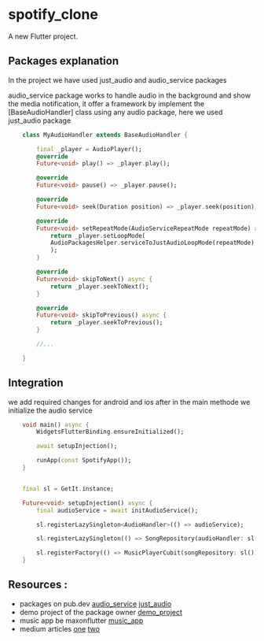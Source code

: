 # spotify_clone

A new Flutter project.

## Packages explanation

In the project we have used just_audio and audio_service packages

audio_service package works to handle audio in the background and show the media notification,
it offer a framework by implement the [BaseAudioHandler] class using any audio package, here we used just_audio package

```dart
    class MyAudioHandler extends BaseAudioHandler {

        final _player = AudioPlayer();
        @override
        Future<void> play() => _player.play();

        @override
        Future<void> pause() => _player.pause();

        @override
        Future<void> seek(Duration position) => _player.seek(position);

        @override
        Future<void> setRepeatMode(AudioServiceRepeatMode repeatMode) async {
            return _player.setLoopMode(
            AudioPackagesHelper.serviceToJustAudioLoopMode(repeatMode),
            );
        }

        @override
        Future<void> skipToNext() async {
            return _player.seekToNext();
        }

        @override
        Future<void> skipToPrevious() async {
            return _player.seekToPrevious();
        }

        //...

    }
```

## Integration

we add required changes for android and ios after
in the main methode we initialize the audio service

```dart
    void main() async {
        WidgetsFlutterBinding.ensureInitialized();

        await setupInjection();

        runApp(const SpotifyApp());
    }


    final sl = GetIt.instance;

    Future<void> setupInjection() async {
        final audioService = await initAudioService();

        sl.registerLazySingleton<AudioHandler>(() => audioService);

        sl.registerLazySingleton(() => SongRepository(audioHandler: sl()));

        sl.registerFactory(() => MusicPlayerCubit(songRepository: sl()));
    }


```

## Resources :

- packages on pub.dev [audio_service](https://pub.dev/packages/audio_service) [just_audio](https://pub.dev/packages/just_audio)
- demo project of the package owner [demo_project](https://github1s.com/suragch/flutter_audio_service_demo/blob/HEAD/final)
- music app be maxonflutter [music_app](https://github.com/maxonflutter/atomsbox_music_app_with_bloc/tree/10_bottom_nav_bar)
- medium articles [one](https://suragch.medium.com/background-audio-in-flutter-with-audio-service-and-just-audio-3cce17b4a7d) [two](https://suragch.medium.com/managing-playlists-in-flutter-with-just-audio-c4b8f2af12eb)
